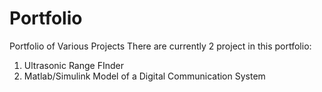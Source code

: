 # Portfolio
Portfolio of Various Projects
There are currently 2 project in this portfolio:
1. Ultrasonic Range FInder
2. Matlab/Simulink Model of a Digital Communication System

